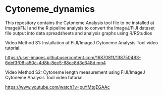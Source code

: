 # Cytoneme_dynamics
This repository contains the Cytoneme Analysis tool file to be installed at Imagej/FIJI and the R pipeline analysis to convert the ImageJ/FIJI dataset file output into data spreadsheets and analysis graphs using R/RStudios

Video Method S1: Installation of FIJI/ImageJ Cytoneme Analysis Tool video tutorial.

https://user-images.githubusercontent.com/16870811/138750483-6def3f08-a50c-4d8b-8ec5-68cc8d3c648d.mp4

Video Method S2: Cytoneme length measurement using FIJI/ImageJ Cytoneme Analysis Tool video tutorial.

https://www.youtube.com/watch?v=puYMtgEGAAc
